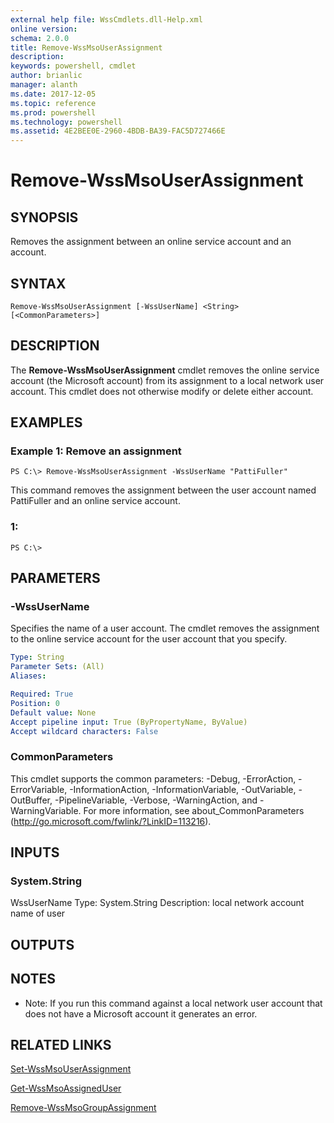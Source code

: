 ```yaml
---
external help file: WssCmdlets.dll-Help.xml
online version: 
schema: 2.0.0
title: Remove-WssMsoUserAssignment
description: 
keywords: powershell, cmdlet
author: brianlic
manager: alanth
ms.date: 2017-12-05
ms.topic: reference
ms.prod: powershell
ms.technology: powershell
ms.assetid: 4E2BEE0E-2960-4BDB-BA39-FAC5D727466E
---
```


# Remove-WssMsoUserAssignment

## SYNOPSIS
Removes the assignment between an online service account and an account.

## SYNTAX

```
Remove-WssMsoUserAssignment [-WssUserName] <String> [<CommonParameters>]
```

## DESCRIPTION
The **Remove-WssMsoUserAssignment** cmdlet removes the online service account (the Microsoft account) from its assignment to a local network user account.
This cmdlet does not otherwise modify or delete either account.

## EXAMPLES

### Example 1: Remove an assignment
```
PS C:\> Remove-WssMsoUserAssignment -WssUserName "PattiFuller"
```

This command removes the assignment between the user account named PattiFuller and an online service account.

### 1:
```
PS C:\>
```

## PARAMETERS

### -WssUserName
Specifies the name of a user account.
The cmdlet removes the assignment to the online service account for the user account that you specify.

```yaml
Type: String
Parameter Sets: (All)
Aliases: 

Required: True
Position: 0
Default value: None
Accept pipeline input: True (ByPropertyName, ByValue)
Accept wildcard characters: False
```

### CommonParameters
This cmdlet supports the common parameters: -Debug, -ErrorAction, -ErrorVariable, -InformationAction, -InformationVariable, -OutVariable, -OutBuffer, -PipelineVariable, -Verbose, -WarningAction, and -WarningVariable. For more information, see about_CommonParameters (http://go.microsoft.com/fwlink/?LinkID=113216).

## INPUTS

### System.String
WssUserName
Type: System.String
Description: local network account name of user

## OUTPUTS

## NOTES
* Note: If you run this command against a local network user account that does not have a Microsoft account it generates an error.

## RELATED LINKS

[Set-WssMsoUserAssignment](./Set-WssMsoUserAssignment.md)

[Get-WssMsoAssignedUser](./Get-WssMsoAssignedUser.md)

[Remove-WssMsoGroupAssignment](./Remove-WssMsoGroupAssignment.md)

